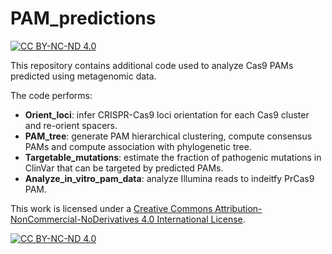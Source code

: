 # PAM_predictions

[![CC BY-NC-ND 4.0][cc-by-nc-nd-shield]][cc-by-nc-nd]

This repository contains additional code used to analyze Cas9 PAMs predicted using metagenomic data.

The code performs:

* **Orient_loci**: infer CRISPR-Cas9 loci orientation for each Cas9 cluster and re-orient spacers.
* **PAM_tree**: generate PAM hierarchical clustering, compute consensus PAMs and compute association with phylogenetic tree.
* **Targetable_mutations**: estimate the fraction of pathogenic mutations in ClinVar that can be targeted by predicted PAMs.
* **Analyze_in_vitro_pam_data**: analyze Illumina reads to indeitfy PrCas9 PAM.

This work is licensed under a
[Creative Commons Attribution-NonCommercial-NoDerivatives 4.0 International License][cc-by-nc-nd].

[![CC BY-NC-ND 4.0][cc-by-nc-nd-image]][cc-by-nc-nd]

[cc-by-nc-nd]: http://creativecommons.org/licenses/by-nc-nd/4.0/
[cc-by-nc-nd-image]: https://licensebuttons.net/l/by-nc-nd/4.0/88x31.png
[cc-by-nc-nd-shield]: https://img.shields.io/badge/License-CC%20BY--NC--ND%204.0-lightgrey.svg


